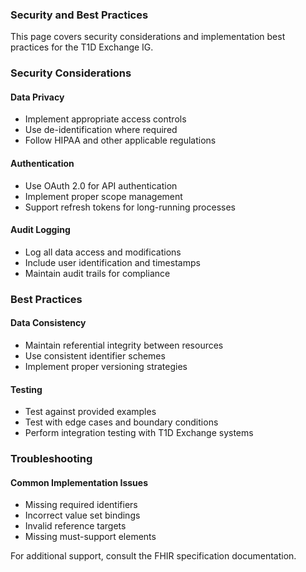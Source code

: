 ### Security and Best Practices

This page covers security considerations and implementation best practices for the T1D Exchange IG.

### Security Considerations

#### Data Privacy
- Implement appropriate access controls
- Use de-identification where required
- Follow HIPAA and other applicable regulations

#### Authentication
- Use OAuth 2.0 for API authentication
- Implement proper scope management
- Support refresh tokens for long-running processes

#### Audit Logging
- Log all data access and modifications
- Include user identification and timestamps
- Maintain audit trails for compliance

### Best Practices

#### Data Consistency
- Maintain referential integrity between resources
- Use consistent identifier schemes
- Implement proper versioning strategies

#### Testing
- Test against provided examples
- Test with edge cases and boundary conditions
- Perform integration testing with T1D Exchange systems

### Troubleshooting

#### Common Implementation Issues
- Missing required identifiers
- Incorrect value set bindings
- Invalid reference targets
- Missing must-support elements

For additional support, consult the FHIR specification documentation.